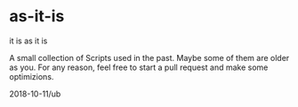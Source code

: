 # as-it-is
it is as it is

A small collection of Scripts used in the past.
Maybe some of them are older as you.
For any reason, feel free to start a pull request and make some optimizions.

2018-10-11/ub
